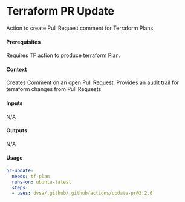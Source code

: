 # Terraform PR Update
Action to create Pull Request comment for Terraform Plans

####  Prerequisites
Requires TF action to produce terraform Plan.

####  Context
Creates Comment on an open Pull Request. Provides an audit trail for terraform changes from Pull Requests

####  Inputs
N/A

####  Outputs
N/A

####  Usage     
```yaml
pr-update:
  needs: tf-plan
  runs-on: ubuntu-latest
  steps:
  - uses: dvsa/.github/.github/actions/update-pr@3.2.0
```
